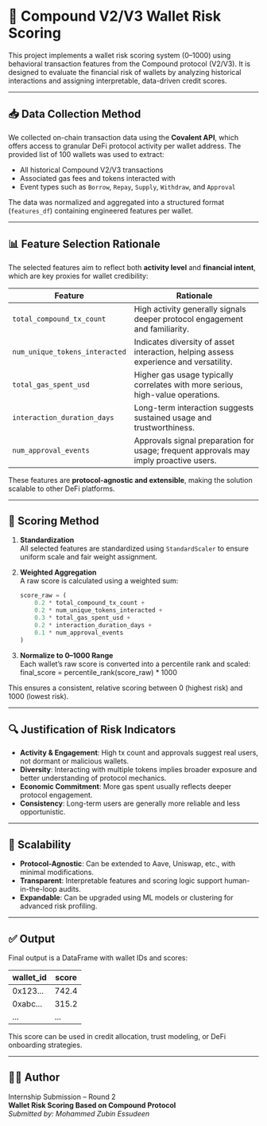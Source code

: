 # 🧠 Compound V2/V3 Wallet Risk Scoring

This project implements a wallet risk scoring system (0–1000) using behavioral transaction features from the Compound protocol (V2/V3). It is designed to evaluate the financial risk of wallets by analyzing historical interactions and assigning interpretable, data-driven credit scores.

---

## 📥 Data Collection Method

We collected on-chain transaction data using the **Covalent API**, which offers access to granular DeFi protocol activity per wallet address. The provided list of 100 wallets was used to extract:

- All historical Compound V2/V3 transactions
- Associated gas fees and tokens interacted with
- Event types such as `Borrow`, `Repay`, `Supply`, `Withdraw`, and `Approval`

The data was normalized and aggregated into a structured format (`features_df`) containing engineered features per wallet.

---

## 📊 Feature Selection Rationale

The selected features aim to reflect both **activity level** and **financial intent**, which are key proxies for wallet credibility:

| Feature | Rationale |
|--------|-----------|
| `total_compound_tx_count` | High activity generally signals deeper protocol engagement and familiarity. |
| `num_unique_tokens_interacted` | Indicates diversity of asset interaction, helping assess experience and versatility. |
| `total_gas_spent_usd` | Higher gas usage typically correlates with more serious, high-value operations. |
| `interaction_duration_days` | Long-term interaction suggests sustained usage and trustworthiness. |
| `num_approval_events` | Approvals signal preparation for usage; frequent approvals may imply proactive users. |

These features are **protocol-agnostic and extensible**, making the solution scalable to other DeFi platforms.

---

## 🧮 Scoring Method

1. **Standardization**  
   All selected features are standardized using `StandardScaler` to ensure uniform scale and fair weight assignment.

2. **Weighted Aggregation**  
   A raw score is calculated using a weighted sum:

   ```python
   score_raw = (
       0.2 * total_compound_tx_count +
       0.2 * num_unique_tokens_interacted +
       0.3 * total_gas_spent_usd +
       0.2 * interaction_duration_days +
       0.1 * num_approval_events
   )

3. **Normalize to 0–1000 Range**  
Each wallet’s raw score is converted into a percentile rank and scaled:
final_score = percentile_rank(score_raw) * 1000


This ensures a consistent, relative scoring between 0 (highest risk) and 1000 (lowest risk).

---

## 🔍 Justification of Risk Indicators

- **Activity & Engagement**: High tx count and approvals suggest real users, not dormant or malicious wallets.
- **Diversity**: Interacting with multiple tokens implies broader exposure and better understanding of protocol mechanics.
- **Economic Commitment**: More gas spent usually reflects deeper protocol engagement.
- **Consistency**: Long-term users are generally more reliable and less opportunistic.

---

## 🧱 Scalability

- **Protocol-Agnostic**: Can be extended to Aave, Uniswap, etc., with minimal modifications.
- **Transparent**: Interpretable features and scoring logic support human-in-the-loop audits.
- **Expandable**: Can be upgraded using ML models or clustering for advanced risk profiling.

---

## ✅ Output

Final output is a DataFrame with wallet IDs and scores:

| wallet_id | score  |
|-----------|--------|
| 0x123...  | 742.4  |
| 0xabc...  | 315.2  |
| ...       | ...    |

This score can be used in credit allocation, trust modeling, or DeFi onboarding strategies.

---

## 👨‍💻 Author

Internship Submission – Round 2  
**Wallet Risk Scoring Based on Compound Protocol**  
*Submitted by: Mohammed Zubin Essudeen*
